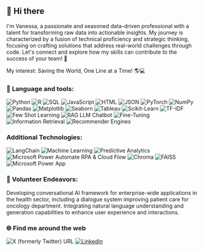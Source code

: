 ## 👋 Hi there 
I'm Vanessa, a passionate and seasoned data-driven professional with a talent for transforming raw data into actionable insights. My journey is characterized by a fusion of technical proficiency and strategic thinking, focusing on crafting solutions that address real-world challenges through code. Let's connect and explore how my skills can contribute to the success of your team! 🚀

My interest: Saving the World, One Line at a Time! 🌎💻

### 🔧 Language and tools:
![Python](https://img.shields.io/badge/Python-3776AB?style=flat-square&logo=python&logoColor=white)
![R](https://img.shields.io/badge/R-276DC3?style=flat-square&logo=r&logoColor=white)
![SQL](https://img.shields.io/badge/SQL-4479A1?style=flat-square&logo=sql&logoColor=white)
![JavaScript](https://img.shields.io/badge/JavaScript-F7DF1E?style=flat-square&logo=javascript&logoColor=black)
![HTML](https://img.shields.io/badge/HTML-E34F26?style=flat-square&logo=html5&logoColor=white)
![JSON](https://img.shields.io/badge/JSON-000000?style=flat-square&logo=json&logoColor=white)
![PyTorch](https://img.shields.io/badge/PyTorch-EE4C2C?style=flat-square&logo=pytorch&logoColor=white)
![NumPy](https://img.shields.io/badge/NumPy-013243?style=flat-square&logo=numpy&logoColor=white)
![Pandas](https://img.shields.io/badge/Pandas-150458?style=flat-square&logo=pandas&logoColor=white)
![Matplotlib](https://img.shields.io/badge/Matplotlib-3776AB?style=flat-square&logo=matplotlib&logoColor=white)
![Seaborn](https://img.shields.io/badge/Seaborn-379F98?style=flat-square&logo=seaborn&logoColor=white)
![Tableau](https://img.shields.io/badge/Tableau-E97627?style=flat-square&logo=tableau&logoColor=white)
![Scikit-Learn](https://img.shields.io/badge/Sklearn-F7931E?style=flat-square&logo=scikit-learn&logoColor=white)
![TF-IDF](https://img.shields.io/badge/TF--IDF-0769AD?style=flat-square&logo=natural-language-processing&logoColor=white)
![Few Shot Learning](https://img.shields.io/badge/Few_Shot_Learning-EE4C2C?style=flat-square&logo=machine-learning&logoColor=white)
![RAG LLM Chatbot](https://img.shields.io/badge/RAG_LLM_Chatbot-276DC3?style=flat-square&logo=chatbot&logoColor=white)
![Fine-Tuning](https://img.shields.io/badge/Fine_Tuning-013243?style=flat-square&logo=machine-learning&logoColor=white)
![Information Retrieval](https://img.shields.io/badge/Information_Retrieval-4479A1?style=flat-square&logo=machine-learning&logoColor=white)
![Recommender Engines](https://img.shields.io/badge/Recommender_Engines-F7931E?style=flat-square&logo=machine-learning&logoColor=white)

### Additional Technologies:
![LangChain](https://img.shields.io/badge/LangChain-000000?style=flat-square&logo=blockchain&logoColor=white)
![Machine Learning](https://img.shields.io/badge/Machine_Learning-0769AD?style=flat-square&logo=machine-learning&logoColor=white)
![Predictive Analytics](https://img.shields.io/badge/Predictive_Analytics-013243?style=flat-square&logo=analytics&logoColor=white)
![Microsoft Power Automate RPA & Cloud Flow](https://img.shields.io/badge/Microsoft_Power_Automate-1368E4?style=flat-square&logo=microsoft&logoColor=white)
![Chroma](https://img.shields.io/badge/Chroma-E97627?style=flat-square&logo=chroma&logoColor=white)
![FAISS](https://img.shields.io/badge/FAISS-013243?style=flat-square&logo=faiss&logoColor=white)
![Microsoft Power App](https://img.shields.io/badge/Microsoft_Power_App-1368E4?style=flat-square&logo=microsoft&logoColor=white)

### 🌱 Volunteer Endeavors:
Developing conversational AI framework for enterprise-wide applications in the health sector, including a dialogue system improving patient care for oncology department. Integrating natural language understanding and generation capabilities to enhance user experience and interactions.

### 🌐 Find me around the web 
![X (formerly Twitter) URL](https://img.shields.io/twitter/url?url=https%3A%2F%2Fx.com%2Fvanessamiranda1%3Fs%3D21%26t%3DAfKuSg8NyjpLOwGtzbe0uA)
[![LinkedIn](https://img.shields.io/badge/LinkedIn-Connect-blue?style=flat-square&logo=linkedin&logoColor=white)](https://www.linkedin.com/in/vanessamiranda/)

  
